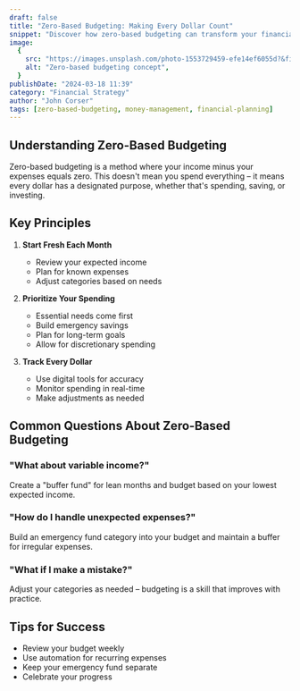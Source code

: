 ```yaml
---
draft: false
title: "Zero-Based Budgeting: Making Every Dollar Count"
snippet: "Discover how zero-based budgeting can transform your financial life by giving every dollar a purpose. Learn practical tips for implementing this powerful budgeting strategy."
image:
  {
    src: "https://images.unsplash.com/photo-1553729459-efe14ef6055d?&fit=crop&w=430&h=240",
    alt: "Zero-based budgeting concept",
  }
publishDate: "2024-03-18 11:39"
category: "Financial Strategy"
author: "John Corser"
tags: [zero-based-budgeting, money-management, financial-planning]
---
```


## Understanding Zero-Based Budgeting

Zero-based budgeting is a method where your income minus your expenses equals zero. This doesn't mean you spend everything – it means every dollar has a designated purpose, whether that's spending, saving, or investing.

## Key Principles

1. **Start Fresh Each Month**

   - Review your expected income
   - Plan for known expenses
   - Adjust categories based on needs

2. **Prioritize Your Spending**

   - Essential needs come first
   - Build emergency savings
   - Plan for long-term goals
   - Allow for discretionary spending

3. **Track Every Dollar**
   - Use digital tools for accuracy
   - Monitor spending in real-time
   - Make adjustments as needed

## Common Questions About Zero-Based Budgeting

### "What about variable income?"

Create a "buffer fund" for lean months and budget based on your lowest expected income.

### "How do I handle unexpected expenses?"

Build an emergency fund category into your budget and maintain a buffer for irregular expenses.

### "What if I make a mistake?"

Adjust your categories as needed – budgeting is a skill that improves with practice.

## Tips for Success

- Review your budget weekly
- Use automation for recurring expenses
- Keep your emergency fund separate
- Celebrate your progress
